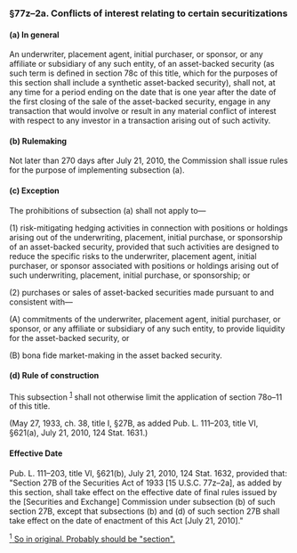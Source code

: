 ### §77z–2a. Conflicts of interest relating to certain securitizations ###

#### (a) In general ####

An underwriter, placement agent, initial purchaser, or sponsor, or any affiliate or subsidiary of any such entity, of an asset-backed security (as such term is defined in section 78c of this title, which for the purposes of this section shall include a synthetic asset-backed security), shall not, at any time for a period ending on the date that is one year after the date of the first closing of the sale of the asset-backed security, engage in any transaction that would involve or result in any material conflict of interest with respect to any investor in a transaction arising out of such activity.

#### (b) Rulemaking ####

Not later than 270 days after July 21, 2010, the Commission shall issue rules for the purpose of implementing subsection (a).

#### (c) Exception ####

The prohibitions of subsection (a) shall not apply to—

(1) risk-mitigating hedging activities in connection with positions or holdings arising out of the underwriting, placement, initial purchase, or sponsorship of an asset-backed security, provided that such activities are designed to reduce the specific risks to the underwriter, placement agent, initial purchaser, or sponsor associated with positions or holdings arising out of such underwriting, placement, initial purchase, or sponsorship; or

(2) purchases or sales of asset-backed securities made pursuant to and consistent with—

(A) commitments of the underwriter, placement agent, initial purchaser, or sponsor, or any affiliate or subsidiary of any such entity, to provide liquidity for the asset-backed security, or

(B) bona fide market-making in the asset backed security.

#### (d) Rule of construction ####

This subsection <sup><a href="#77z-2a_1_target" name="77z-2a_1">1</a></sup> shall not otherwise limit the application of section 78o–11 of this title.

(May 27, 1933, ch. 38, title I, §27B, as added Pub. L. 111–203, title VI, §621(a), July 21, 2010, 124 Stat. 1631.)

#### Effective Date ####

Pub. L. 111–203, title VI, §621(b), July 21, 2010, 124 Stat. 1632, provided that: "Section 27B of the Securities Act of 1933 [15 U.S.C. 77z–2a], as added by this section, shall take effect on the effective date of final rules issued by the [Securities and Exchange] Commission under subsection (b) of such section 27B, except that subsections (b) and (d) of such section 27B shall take effect on the date of enactment of this Act [July 21, 2010]."

[<sup>1</sup> So in original. Probably should be "section".](#77z-2a_1)